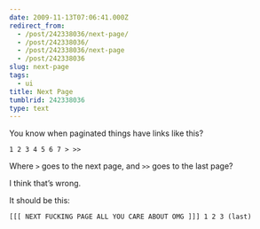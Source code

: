 ```yaml
---
date: 2009-11-13T07:06:41.000Z
redirect_from:
  - /post/242338036/next-page/
  - /post/242338036/
  - /post/242338036/next-page
  - /post/242338036
slug: next-page
tags:
  - ui
title: Next Page
tumblrid: 242338036
type: text
---
```

<p>You know when paginated things have links like this?</p>

<pre><code>1 2 3 4 5 6 7 &gt; &gt;&gt;
</code></pre>

<p>Where <code>&gt;</code> goes to the next page, and <code>&gt;&gt;</code> goes to the last page?</p>

<p>I think that&rsquo;s wrong.</p>

<p>It should be this:</p>

<pre><code>[[[ NEXT FUCKING PAGE ALL YOU CARE ABOUT OMG ]]] 1 2 3 (last)
</code></pre>
